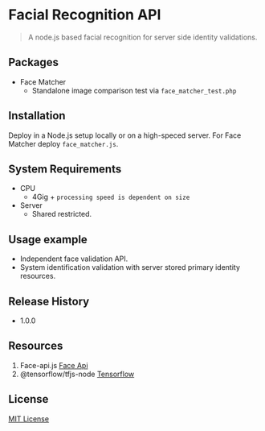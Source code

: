 # Facial Recognition API
> A node.js based facial recognition for server side identity validations.

## Packages

*  Face Matcher
   * Standalone image comparison test via `face_matcher_test.php`
    
## Installation

Deploy in a Node.js setup locally or on a high-speced server.
For Face Matcher deploy `face_matcher.js`.

## System Requirements

*  CPU
   * 4Gig + `processing speed is dependent on size`
*  Server
   * Shared restricted.
   
## Usage example
*  Independent face validation API.
*  System identification validation with server stored primary identity resources.

## Release History
*  1.0.0

## Resources
1. Face-api.js [Face Api](https://github.com/justadudewhohacks/face-api.js/)
2. @tensorflow/tfjs-node [Tensorflow](https://github.com/tensorflow/tensorflow)

## License
[MIT License](https://github.com/paadevelopments/facial-recognition-api/blob/master/LICENSE)
